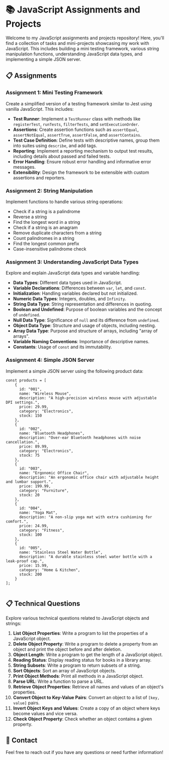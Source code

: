 # 📚 JavaScript Assignments and Projects

Welcome to my JavaScript assignments and projects repository! Here, you'll find a collection of tasks and mini-projects showcasing my work with JavaScript. This includes building a mini testing framework, various string manipulation functions, understanding JavaScript data types, and implementing a simple JSON server.

## 📋 Assignments

### Assignment 1: Mini Testing Framework

Create a simplified version of a testing framework similar to Jest using vanilla JavaScript. This includes:

- **Test Runner**: Implement a `TestRunner` class with methods like `registerTest`, `runTests`, `filterTests`, and `setExecutionOrder`.
- **Assertions**: Create assertion functions such as `assertEqual`, `assertNotEqual`, `assertTrue`, `assertFalse`, and `assertContains`.
- **Test Case Definition**: Define tests with descriptive names, group them into suites using `describe`, and add tags.
- **Reporting**: Implement a reporting mechanism to output test results, including details about passed and failed tests.
- **Error Handling**: Ensure robust error handling and informative error messages.
- **Extensibility**: Design the framework to be extensible with custom assertions and reporters.

### Assignment 2: String Manipulation

Implement functions to handle various string operations:

- Check if a string is a palindrome
- Reverse a string
- Find the longest word in a string
- Check if a string is an anagram
- Remove duplicate characters from a string
- Count palindromes in a string
- Find the longest common prefix
- Case-insensitive palindrome check

### Assignment 3: Understanding JavaScript Data Types

Explore and explain JavaScript data types and variable handling:

- **Data Types**: Different data types used in JavaScript.
- **Variable Declarations**: Differences between `var`, `let`, and `const`.
- **Initialization**: Handling variables declared but not initialized.
- **Numeric Data Types**: Integers, doubles, and `Infinity`.
- **String Data Type**: String representation and differences in quoting.
- **Boolean and Undefined**: Purpose of boolean variables and the concept of `undefined`.
- **Null Data Type**: Significance of `null` and its difference from `undefined`.
- **Object Data Type**: Structure and usage of objects, including nesting.
- **Array Data Type**: Purpose and structure of arrays, including "array of arrays".
- **Variable Naming Conventions**: Importance of descriptive names.
- **Constants**: Usage of `const` and its immutability.

### Assignment 4: Simple JSON Server

Implement a simple JSON server using the following product data:

```
const products = [
    {
      id: "001",
      name: "Wireless Mouse",
      description: "A high-precision wireless mouse with adjustable DPI settings.",
      price: 29.99,
      category: "Electronics",
      stock: 150
    },
    {
      id: "002",
      name: "Bluetooth Headphones",
      description: "Over-ear Bluetooth headphones with noise cancellation.",
      price: 89.99,
      category: "Electronics",
      stock: 75
    },
    {
      id: "003",
      name: "Ergonomic Office Chair",
      description: "An ergonomic office chair with adjustable height and lumbar support.",
      price: 199.99,
      category: "Furniture",
      stock: 20
    },
    {
      id: "004",
      name: "Yoga Mat",
      description: "A non-slip yoga mat with extra cushioning for comfort.",
      price: 24.99,
      category: "Fitness",
      stock: 100
    },
    {
      id: "005",
      name: "Stainless Steel Water Bottle",
      description: "A durable stainless steel water bottle with a leak-proof cap.",
      price: 15.99,
      category: "Home & Kitchen",
      stock: 200
    }
];


```


## 📋 Technical Questions

Explore various technical questions related to JavaScript objects and strings:

1. **List Object Properties**: Write a program to list the properties of a JavaScript object.
2. **Delete Object Property**: Write a program to delete a property from an object and print the object before and after deletion.
3. **Object Length**: Write a program to get the length of a JavaScript object.
4. **Reading Status**: Display reading status for books in a library array.
5. **String Subsets**: Write a program to return subsets of a string.
6. **Sort Objects**: Sort an array of JavaScript objects.
7. **Print Object Methods**: Print all methods in a JavaScript object.
8. **Parse URL**: Write a function to parse a URL.
9. **Retrieve Object Properties**: Retrieve all names and values of an object's properties.
10. **Convert Object to Key-Value Pairs**: Convert an object to a list of `[key, value]` pairs.
11. **Invert Object Keys and Values**: Create a copy of an object where keys become values and vice versa.
12. **Check Object Property**: Check whether an object contains a given property.

## 💬 Contact

Feel free to reach out if you have any questions or need further information!




